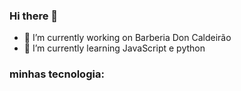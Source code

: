 ### Hi there 👋

- 🔭 I’m currently working on Barberia Don Caldeirão
- 🌱 I’m currently learning  JavaScript e python

### minhas tecnologia:

<did></div>

